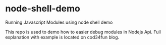 # node-shell-demo
Running Javascript Modules using node shell demo 

This repo is used to demo how to easier debug modules in Nodejs Api.
Full explanation with example is located on cod34fun blog.